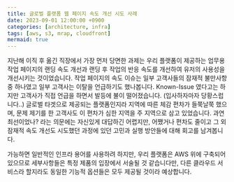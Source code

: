 ```yaml
---
title: 글로벌 플랫폼 웹 페이지 속도 개선 시도 사례
date: 2023-09-01 12:00:00 +0900
categories: [architecture, infra]
tags: [aws, s3, mrap, cloudfront]
mermaid: true
---
```


지난해 이직 후 옮긴 직장에서 가장 먼저 당면한 과제는 우리 플랫폼이 제공하는 업무용 작업 페이지의 랜딩 속도 개선과 랜딩 후 작업의 반응 속도를 개선하여 유저의 사용성을 개선시키는 것이었습니다. 작업 페이지의 속도 이슈는 일부 고객사들의 잠재적 불만사항 중 하나였고 일부 고객사는 이탈을 언급하기도 했나봅니다. Known-Issue 였다고는 하지만 고객사가 직접 언급을 하면서 발등에 불이 떨어졌습니다. (입사하자마자 당황스럽니다..) 글로벌 타겟으로 제공되는 플랫폼인지라 지역에 따른 체감 편차가 들쭉날쭉 했으며, 문제 제기를 한 고객사도 이 편차가 심한 지역을 주 지역으로 삼고 있었습니다. 과연 최선이었나? 라는 의문에는 자신있게 대답하긴 어렵지만, 어쨌거나 편차도 줄이고 그 외 잠재적 속도 개선도 시도했던 과정에 있던 고민과 실행 방안들에 대해 회고를 남겨봅니다.

가능하면 일반적인 인프라 용어를 사용하려 하지만, 우리 플랫폼은 AWS 위에 구축되어 있으므로 세부사항들은 특정 제품의 입장에서 서술될 것 같습니다만, 다른 클라우드 서비스라 할지라도 동일한  기능적 옵션들은 모두 제공될 것이라 예상합니다.

